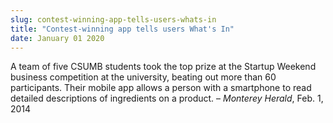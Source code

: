 ```yaml
---
slug: contest-winning-app-tells-users-whats-in
title: "Contest-winning app tells users What's In"
date: January 01 2020
---
```


<p>A team of five CSUMB students took the top prize at the Startup Weekend business competition at the university, beating out more than 60 participants. Their mobile app allows a person with a smartphone to read detailed descriptions of ingredients on a product. – <em>Monterey Herald</em>, Feb. 1, 2014
</p>
